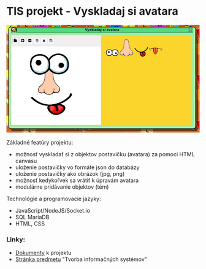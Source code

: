 # TIS projekt - Vyskladaj si avatara
![ktuberling](https://raw.githubusercontent.com/Ostepari/tis/dokumenty/img/nahlad.jpg)

Základné featúry projektu:

 * možnosť vyskladať si z objektov postavičku (avatara) za pomoci HTML canvasu
 * uloženie postavičky vo formáte json do databázy
 * uloženie postavičky ako obrázok (jpg, png)
 * možnosť kedykoľvek sa vrátiť k úpravám avatara
 * modulárne pridávanie objektov (tém)


Technológie a programovacie jazyky:

 * JavaScript/NodeJS/Socket.io
 * SQL MariaDB
 * HTML, CSS
 

### Linky:

 * [Dokumenty](https://github.com/Ostepari/tis/tree/dokumenty) k projektu
 * [Stránka predmetu](http://dai.fmph.uniba.sk/courses/tvorbaIS/) "Tvorba informačných systémov"